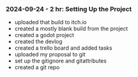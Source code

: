 ### 2024-09-24 - 2 hr: Setting Up the Project
* uploaded that build to itch.io
* created a mostly blank build from the project
* created a godot project
* created the devlog
* created a trello board and added tasks
* uploaded my proposal to git
* set up the gitignore and gitattributes
* created a git repo

